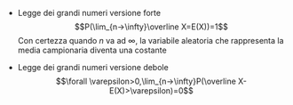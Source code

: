 - Legge dei grandi numeri versione forte
$$P(\lim_{n->\infty}\overline X=E(X))=1$$Con certezza quando $n$ va ad $\infty$, la variabile aleatoria che rappresenta la media campionaria diventa una costante 

- Legge dei grandi numeri versione debole
$$\forall \varepsilon>0,\lim_{n->\infty}P(\overline X-E(X)>\varepsilon)=0$$
